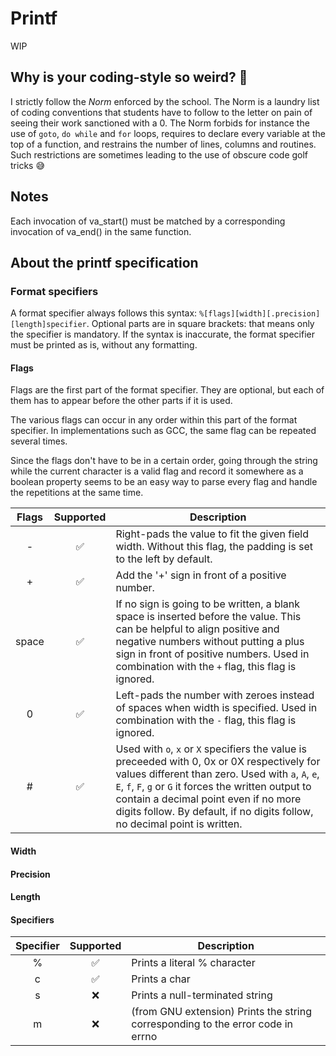 # Printf

WIP

## Why is your coding-style so weird? 🤮

I strictly follow the *Norm* enforced by the school. The Norm is a laundry list of coding conventions that students have to follow to the letter on pain of seeing their work sanctioned with a 0. The Norm forbids for instance the use of `goto`, `do while` and `for` loops, requires to declare every variable at the top of a function, and restrains the number of lines, columns and routines. Such restrictions are sometimes leading to the use of obscure code golf tricks 😅

## Notes

Each invocation of va_start() must be matched by a corresponding invocation of va_end() in the same function.

## About the printf specification

### Format specifiers

A format specifier always follows this syntax: `%[flags][width][.precision][length]specifier`.
Optional parts are in square brackets: that means only the specifier is mandatory.
If the syntax is inaccurate, the format specifier must be printed as is, without any formatting.


#### Flags

Flags are the first part of the format specifier.
They are optional, but each of them has to appear before the other parts if it is used.

The various flags can occur in any order within this part of the format specifier.
In implementations such as GCC, the same flag can be repeated several times.

Since the flags don't have to be in a certain order, going through the string while the current character is a valid flag and record it somewhere as a boolean property seems to be an easy way to parse every flag and handle the repetitions at the same time.

|Flags|Supported|Description|
|:---:|:---:|---|
|-|✅|Right-pads the value to fit the given field width. Without this flag, the padding is set to the left by default.|
|+|✅|Add the '+' sign in front of a positive number.|
|space|✅|If no sign is going to be written, a blank space is inserted before the value. This can be helpful to align positive and negative numbers without putting a plus sign in front of positive numbers. Used in combination with the `+` flag, this flag is ignored.|
|0|✅|Left-pads the number with zeroes instead of spaces when width is specified. Used in combination with the `-` flag, this flag is ignored.|
|#|✅|Used with `o`, `x` or `X` specifiers the value is preceeded with 0, 0x or 0X respectively for values different than zero. Used with `a`, `A`, `e`, `E`, `f`, `F`, `g` or `G` it forces the written output to contain a decimal point even if no more digits follow. By default, if no digits follow, no decimal point is written.|

#### Width

#### Precision

#### Length

#### Specifiers

|Specifier|Supported|Description|
|:---:|:---:|---|
|%|✅|Prints a literal % character|
|c|✅|Prints a char|
|s|❌|Prints a null-terminated string|
|m|❌|(from GNU extension) Prints the string corresponding to the error code in errno|